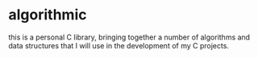 # algorithmic
this is a personal C library, bringing together a number of algorithms and data structures that I will use in the development of my C projects.

